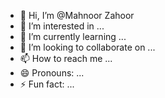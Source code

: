 - 👋 Hi, I’m @Mahnoor Zahoor
- 👀 I’m interested in ...
- 🌱 I’m currently learning ...
- 💞️ I’m looking to collaborate on ...
- 📫 How to reach me ...
- 😄 Pronouns: ...
- ⚡ Fun fact: ...

<!---
Mahnoorzahoorkhan/Mahnoorzahoorkhan is a ✨ special ✨ repository because its `README.md` (this file) appears on your GitHub profile.
You can click the Preview link to take a look at your changes.
--->
